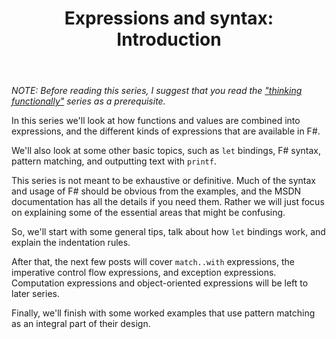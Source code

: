 ﻿---
layout: post
title: "Expressions and syntax: Introduction"
description: "How to code in F#"
nav: thinking-functionally
seriesId: "Expressions and syntax"
seriesOrder: 1
---

*NOTE: Before reading this series, I suggest that you read the ["thinking functionally"](/series/thinking-functionally.html) series as a prerequisite.*

In this series we'll look at how functions and values are combined into expressions, and the different kinds of expressions that are available in F#.

We'll also look at some other basic topics, such as `let` bindings, F# syntax, pattern matching, and outputting text with `printf`.

This series is not meant to be exhaustive or definitive. Much of the syntax and usage of F# should be obvious from the examples, and the MSDN documentation
has all the details if you need them. Rather we will just focus on explaining some of the essential areas that might be confusing.

So, we'll start with some general tips, talk about how `let` bindings work, and explain the indentation rules. 

After that, the next few posts will cover `match..with` expressions, the imperative control flow expressions, and exception expressions. Computation expressions and object-oriented expressions will be left to later series.

Finally, we'll finish with some worked examples that use pattern matching as an integral part of their design.




